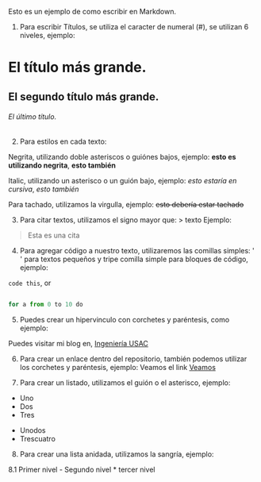 Esto es un ejemplo de como escribir en Markdown.

1. Para escribir Títulos, se utiliza el caracter de numeral (#), se utilizan 6 niveles, ejemplo:

# El título más grande.
## El segundo título más grande.
###### El último título.

2. Para estilos en cada texto:

Negrita, utilizando doble asteriscos o guiónes bajos, ejemplo:
**esto es utilizando negrita**, __esto también__

Italic, utilizando un asterisco o un guión bajo, ejemplo:
*esto estaría en cursiva*, _esto también_

Para tachado, utilizamos la virgulla, ejemplo:
~~esto debería estar tachado~~

3. Para citar textos, utilizamos el signo mayor que: > texto
Ejemplo:
> Esta es una cita

4. Para agregar código a nuestro texto, utilizaremos las comillas simples: ' ' para textos pequeños y tripe comilla simple para bloques de código, ejemplo:

`code this`, or

``` python

for a from 0 to 10 do

```
5. Puedes crear un hipervinculo con corchetes y paréntesis, como ejemplo:

Puedes visitar mi blog en, [Ingeniería USAC](https://lopezeddy.blogspot.com)

6. Para crear un enlace dentro del repositorio, también podemos utilizar los corchetes y paréntesis, ejemplo:
Veamos el link [Veamos](linkrelativo.md)

7. Para crear un listado, utilizamos el guión o el asterisco, ejemplo:

- Uno
- Dos
- Tres

* Unodos
* Trescuatro

8. Para crear una lista anidada, utilizamos la sangría, ejemplo:

  8.1 Primer nivel
    - Segundo nivel
      * tercer nivel
